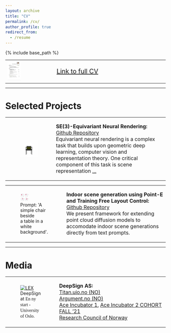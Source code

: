 ```yaml
---
layout: archive
title: "CV"
permalink: /cv/
author_profile: true
redirect_from:
  - /resume
---
```


{% include base_path %}


<table style="border-collapse: collapse; border: none;width: 100%;" border="0">
<tr>
<td style="border: none;">

<a href="/files/CV_Ranum_Public.pdf">
  <img src="/files/cv.png" alt="LEX" style="width: 30.00%; height: auto;">
</a>

</td>
<td style="border: none; text-align: left; font-size: 20px; vertical-align: left;width: 70.00%; ">

<a href="/files/CV_Ranum_Public.pdf" target="_blank">Link to full CV</a>

</td>
</tr>
</table>

***

Selected Projects
======
<table style="border-collapse: collapse; border: none;width: 100%;" border="0">
<tr>
<td style="border: none; width: auto; padding-right: 10px; vertical-align: middle;">

<figure>
<a href="https://github.com/elidub/equiv-neural-rendering">
  <img src="/images/projects/one_rototrans.gif" alt="LEX" style="width: 100.00%; height: auto;"> 
</a>
</figure>


</td>
<td style="border: none; text-align: left; font-size: 16px; vertical-align: left;width: 70.00%;">

<strong>SE(3)-Equivariant Neural Rendering:</strong><br>
<a href="https://github.com/elidub/equiv-neural-rendering" target="_blank">Github Repository</a><br>
Equivariant neural rendering is a complex task that builds upon geometric deep learning, computer vision and representation theory. One critical component of this task is scene representation <a href="https://github.com/elidub/equiv-neural-rendering/blob/main/blogpost.md" target="_blank">...</a><br>


</td>
</tr>
</table>


<table style="border-collapse: collapse; border: none;width: 100%;" border="0">
<tr>
<td style="border: none; width: auto; padding-right: 10px; vertical-align: middle;">

<figure>
<a href="https://github.com/LBBusser/point_e_team10/">
  <img src="/images/projects/chairs.png" alt="LEX" style="width: 30.00%; height: auto;"> 
</a>

  <figcaption>Prompt: 'A simple chair beside <br>a table in a white background'.</figcaption>
</figure>


</td>
<td style="border: none; text-align: left; font-size: 16px; vertical-align: left;width: 70.00%;">

<strong>Indoor scene generation using Point-E and Training Free Layout Control:</strong><br>
<a href="https://github.com/LBBusser/point_e_team10/" target="_blank">Github Repository</a><br>
We present framework for extending point cloud diffusion models to accomodate indoor scene generations directly from text prompts. 


</td>
</tr>
</table>

***

Media
======
<table style="border-collapse: collapse; border: none;width: 100%;" border="0">
<tr>
<td style="border: none; width: auto; padding-right: 10px; vertical-align: middle;">

<figure>
<a href="https://www.uio.no/om/aktuelt/arrangementer/en-ny-start-festival/student-og-grunder-hvordan-kan-din-ide-bli-til-noe-mer.html">
  <img src="/images/photos/uio.JPG" alt="LEX" style="width: 100.00%; height: auto;"> 
</a>
  <figcaption>DeepSign at <span style="font-family: 'Brush Script MT', cursive;">En ny start - University of Oslo.</span></figcaption>
</figure>


</td>
<td style="border: none; text-align: left; font-size: 16px; vertical-align: left;width: 70.00%;">

<strong>DeepSign AS:</strong><br>
<a href="https://www.titan.uio.no/innovasjon/2021/studentgrundere-vil-lage-automatisk-tegnsprak-oversetter.html" target="_blank">Titan.uio.no (NO)</a><br>
<a href="https://argumentnett.no/2022/02/06/tetter-kommunikasjonsgapet-ved-hjelp-av-kunstig-intelligens/" target="_blank">Argument.no (NO)</a><br>
<a href="https://ace-incubator.nl/cohort-fall-2021/" target="_blank">Ace Incubator 1</a>, <a href="https://ace-incubator.nl/celebrating-graduation-companies/" target="_blank">Ace Incubator 2 COHORT FALL ’21</a><br>
<a href="https://prosjektbanken.forskningsradet.no/en/project/FORISS/327456?Kilde=FORISS&distribution=Ar&chart=bar&calcType=funding&Sprak=no&sortBy=date&sortOrder=desc&resultCount=30&offset=90&ProgAkt.3=FORNY20-FORNY2020" target="_blank">Research Council of Norway</a><br>

</td>
</tr>
</table>
